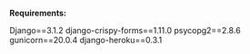 **Requirements:**

Django==3.1.2
django-crispy-forms==1.11.0
psycopg2==2.8.6
gunicorn==20.0.4
django-heroku==0.3.1
